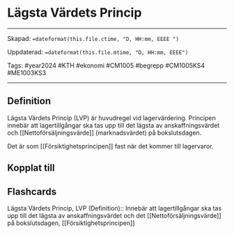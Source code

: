 # Lägsta Värdets Princip

---

Skapad: `=dateformat(this.file.ctime, "D, HH:mm, EEEE ")`

Uppdaterad: `=dateformat(this.file.mtime, "D, HH:mm, EEEE")`

Tags: #year2024 #KTH #ekonomi #CM1005 #begrepp #CM1005KS4 #ME1003KS3

---

## Definition

Lägsta Värdets Princip (LVP) är huvudregel vid lagervärdering. Principen innebär att lagertillgångar ska tas upp till det lägsta av anskaffningsvärdet och [[Nettoförsäljningsvärde]] (marknadsvärdet) på bokslutsdagen.

Det är som [[Försiktighetsprincipen]] fast när det kommer till lagervaror.

## Kopplat till

## Flashcards

Lägsta Värdets Princip, LVP (Definition):: Innebär att lagertillgångar ska tas upp till det lägsta av anskaffningsvärdet och det [[Nettoförsäljningsvärde]] på bokslutsdagen, [[Försiktighetsprincipen]]
<!--SR:!2024-03-16,11,272!2024-03-21,16,290-->
